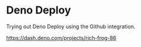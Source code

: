 # Deno Deploy

Trying out Deno Deploy using the Github integration.

https://dash.deno.com/projects/rich-frog-86
